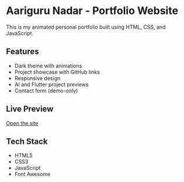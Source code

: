# Aariguru Nadar - Portfolio Website

This is my animated personal portfolio built using HTML, CSS, and JavaScript.

## Features

- Dark theme with animations
- Project showcase with GitHub links
- Responsive design
- AI and Flutter project previews
- Contact form (demo-only)

## Live Preview

[Open the site](https://aariguru.github.io/portfolio)

## Tech Stack

- HTML5
- CSS3
- JavaScript
- Font Awesome

